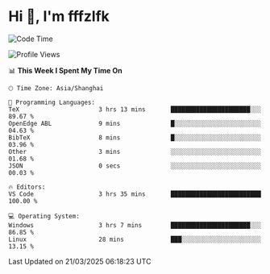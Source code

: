 # Hi 👋, I'm fffzlfk

<!--START_SECTION:waka-->
![Code Time](http://img.shields.io/badge/Code%20Time-1%2C293%20hrs%2050%20mins-blue)

![Profile Views](http://img.shields.io/badge/Profile%20Views-0-blue)

📊 **This Week I Spent My Time On** 

```text
🕑︎ Time Zone: Asia/Shanghai

💬 Programming Languages: 
TeX                      3 hrs 13 mins       ██████████████████████░░░   89.67 % 
OpenEdge ABL             9 mins              █░░░░░░░░░░░░░░░░░░░░░░░░   04.63 % 
BibTeX                   8 mins              █░░░░░░░░░░░░░░░░░░░░░░░░   03.96 % 
Other                    3 mins              ░░░░░░░░░░░░░░░░░░░░░░░░░   01.68 % 
JSON                     0 secs              ░░░░░░░░░░░░░░░░░░░░░░░░░   00.03 % 

🔥 Editors: 
VS Code                  3 hrs 35 mins       █████████████████████████   100.00 % 

💻 Operating System: 
Windows                  3 hrs 7 mins        ██████████████████████░░░   86.85 % 
Linux                    28 mins             ███░░░░░░░░░░░░░░░░░░░░░░   13.15 % 
```


 Last Updated on 21/03/2025 06:18:23 UTC
<!--END_SECTION:waka-->
